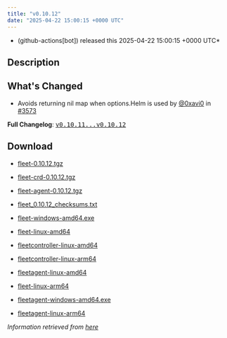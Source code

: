 ```yaml
---
title: "v0.10.12"
date: "2025-04-22 15:00:15 +0000 UTC"
---
```



* (github-actions[bot]) released this 2025-04-22 15:00:15 +0000 UTC*



## Description


<h2>What's Changed</h2>
<ul>
<li>Avoids returning nil map when options.Helm is used by <a class="user-mention notranslate" data-hovercard-type="user" data-hovercard-url="/users/0xavi0/hovercard" data-octo-click="hovercard-link-click" data-octo-dimensions="link_type:self" href="https://github.com/0xavi0">@0xavi0</a> in <a class="issue-link js-issue-link" data-error-text="Failed to load title" data-id="3011225989" data-permission-text="Title is private" data-url="https://github.com/rancher/fleet/issues/3573" data-hovercard-type="pull_request" data-hovercard-url="/rancher/fleet/pull/3573/hovercard" href="https://github.com/rancher/fleet/pull/3573">#3573</a></li>
</ul>
<p><strong>Full Changelog</strong>: <a class="commit-link" href="https://github.com/rancher/fleet/compare/v0.10.11...v0.10.12"><tt>v0.10.11...v0.10.12</tt></a></p>



## Download


* [fleet-0.10.12.tgz](https://github.com/rancher/fleet/releases/download/v0.10.12/fleet-0.10.12.tgz)

* [fleet-crd-0.10.12.tgz](https://github.com/rancher/fleet/releases/download/v0.10.12/fleet-crd-0.10.12.tgz)

* [fleet-agent-0.10.12.tgz](https://github.com/rancher/fleet/releases/download/v0.10.12/fleet-agent-0.10.12.tgz)

* [fleet_0.10.12_checksums.txt](https://github.com/rancher/fleet/releases/download/v0.10.12/fleet_0.10.12_checksums.txt)

* [fleet-windows-amd64.exe](https://github.com/rancher/fleet/releases/download/v0.10.12/fleet-windows-amd64.exe)

* [fleet-linux-amd64](https://github.com/rancher/fleet/releases/download/v0.10.12/fleet-linux-amd64)

* [fleetcontroller-linux-amd64](https://github.com/rancher/fleet/releases/download/v0.10.12/fleetcontroller-linux-amd64)

* [fleetcontroller-linux-arm64](https://github.com/rancher/fleet/releases/download/v0.10.12/fleetcontroller-linux-arm64)

* [fleetagent-linux-amd64](https://github.com/rancher/fleet/releases/download/v0.10.12/fleetagent-linux-amd64)

* [fleet-linux-arm64](https://github.com/rancher/fleet/releases/download/v0.10.12/fleet-linux-arm64)

* [fleetagent-windows-amd64.exe](https://github.com/rancher/fleet/releases/download/v0.10.12/fleetagent-windows-amd64.exe)

* [fleetagent-linux-arm64](https://github.com/rancher/fleet/releases/download/v0.10.12/fleetagent-linux-arm64)




*Information retrieved from [here](https://github.com/rancher/fleet/releases/tag/v0.10.12)*

